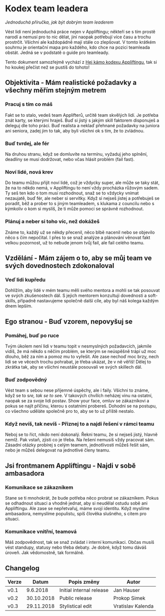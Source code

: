 # Kodex team leadera

_Jednoduchá příručka, jak být dobrým team leaderem_

Vést lidi není jednoduchá práce nejen v Appliftingu; někteří se s tím prostě narodí a nemusí pro to nic dělat, jiní naopak potřebují více času a trochu prostrčit. Všichni ale každopádně mají stále co zlepšovat. V tomto krátkém souhrnu je orientační mapa pro každého, kdo chce na pozici teamleada obstát. Jedná se v podstatě o guide pro teamleady.

Tento dokument samozřejmě vychází z [Hej kámo kodexu Appliftingu](./applifters-codex.md), tak si ho koukej přečíst než se pustíš do tohoto!

## Objektivita - Mám realistické požadavky a všechny měřím stejným metrem

### Pracuj s tím co máš

Fakt se to stalo, vedeš team Applifterů, určitě team skvělých lidí. Je potřeba znát karty, se kterými hraješ.
Buď si jistý s jakým skill faktorem disponuješ a deleguj dle toho práci. Buď realista a neklaď přehnané požadavky na juniora ani seniora, zadej jim to tak, aby byli všichni ok s tím, že to zvládnou.

### Buď tvrdej, ale fér

Na druhou stranu, když se domluvíte na termínu, vyžaduj jeho splnění, deadliny se musí dodržovat, nebo včas hlásit problém (fail fast).

### Noví lidé, nová krev

Do teamu můžou přijít noví lidé, což je vždycky super, ale může se taky stát, že na to někdo nemá, v Appliftingu to není vždy procházka růžovým sadem. Ty seš ten kdo o tom musí rozhodnout, snaž se to vždycky vnímat nezaujatě, buď fér, ale neber si servítky. Když si nejseš jistej a potřebuješ se poradit, běž a prober to s jiným teamleadem, s klukama z councilu nebo s kýmkoliv o kom si myslíš, že ti může pomoci se správně rozhodnout.

### Plánuj a neber si toho víc, než dokážeš

Známe to, každý už se někdy přecenil, něco blbě nacenil nebo se objevilo něco s čím nepočítal. I přes to se snaž analýze a plánování věnovat fakt velkou pozornost, už to nebude jenom tvůj fail, ale fail celého teamu.

## Vzdělání - Mám zájem o to, aby se můj team ve svých dovednostech zdokonaloval

### Veď lidi kupředu

Dohlížím, aby lidé v mém teamu měli svého mentora a mohli se tak posouvat ve svých zkušenostech dál. S jejich mentorem konzultuji dovednosti a soft-skills, případně nastavujeme společně další cíle, aby byl náš kolega každým dnem lepším.

## Ego stranou - Buď vzorem, nepovyšuj se

### Pomáhej, buď po ruce

Tvým úkolem není lidi v teamu topit v nesmyslných požadavcích, jakmile vidíš, že má někdo s něčím problém, se kterým se neúspěšně trápí už moc dlouho, běž za ním a pomoz mu to vyřešit. Ale zase nechoď moc brzy, nech lidi se ve věcech trochu pohrabat, je třeba ukázat, že v ně věříš! Dělej to zkrátka tak, aby se všichni neustále posouvali ve svých skillech dál.

### Buď zodpovědný

Vést team s sebou nese příjemné úspěchy, ale i faily. Všichni to známe, když se to s*re, tak se to se*e. V takových chvílích neházej vinu na ostatní, naopak se za svoje lidi postav. Show your face, omluv se zákazníkovi a pokus se najít příčinu, kterou s ostatními probereš. Dohodni se na postupu, co všechno uděláte společně pro to, aby se to už příště nestalo.

### Když nevíš, tak nevíš - Přiznej to a najdi řešení v rámci teamu

Neboj se to říct, nikdo není dokonalý. Řekni teamu, že si nejseš jistý, hlavně nemlž. Pak vstaň, zjisti co je třeba. Na řešení nemusíš vždy pracovat sám. Zásadní otázky probírej s celým teamem, jednotlivosti můžeš řešit sám, nebo je můžeš delegovat na jednotlivé členy teamu.

## Jsi frontmanem Appliftingu - Najdi v sobě ambasadora

### Komunikace se zákazníkem

Stane se ti mnohokrát, že bude potřeba něco probrat se zákazníkem. Pokus se odhadnout situaci a vhodně jednat, aby si neudělal ostudu sobě ani Appliftingu. Ale zase se nepřetvařuj, máme svojí identitu. Když myslíme ambasadora, nemyslíme populistu, spíš člověka slušného, s citem pro situaci.

### Komunikace vnitřní, teamová

Máš zodpovědnost, tak se snaž zvládat i interní komunikaci. Občas musíš vést standupy, statusy nebo třeba debaty. Je dobré, když tomu dáváš úroveň. Jak vědomostně, tak formálně.

## Changelog

| Verze | Datum      | Popis změny              | Autor             |
| ----- | ---------- | ------------------------ | ------------------|
| v0.1  | 9.6.2018   | Initial internal release | Jan Hauser        |
| v0.2  | 30.10.2018 | Public release           | Prokop Simek      |
| v0.3  | 29.11.2018 | Stylistical edit         | Vratislav Kalenda |
